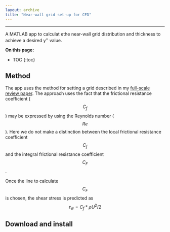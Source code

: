 ```yaml
---
layout: archive
title: "Near-wall grid set-up for CFD"
---
```

---
A MATLAB app to calculat ethe near-wall grid distribution and thickness to achieve a desired y<sup>+</sup> value.

**On this page:**
* TOC
{:toc}

## Method
The app uses the method for setting a grid described in my [full-scale review paper](/publication/review-paper-scale-effects). The approach uses the fact that the frictional resistance coefficient ($$C_f$$) may be expressed by using the Reynolds number ($$Re$$). Here we do not make a distinction between the local frictional resistance coefficient $$C_f$$ and the integral frictional resistance coefficient $$C_F$$.

Once the line to calculate $$C_F$$ is chosen, the shear stress is predicted as $$\tau_w=C_f*\rho U^2/2$$

## Download and install
